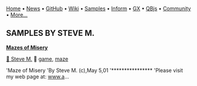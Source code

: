 [Home](https://qb64.com) • [News](../news.md) • [GitHub](https://github.com/QB64Official/qb64) • [Wiki](https://github.com/QB64Official/qb64/wiki) • [Samples](../samples.md) • [Inform](../inform.md) • [GX](../gx.md) • [QBjs](../qbjs.md) • [Community](../community.md) • [More...](../more.md)

## SAMPLES BY STEVE M.

**[Mazes of Misery](mazes-of-misery/index.md)**

[🐝 Steve M.](steve-m..md) 🔗 [game](game.md), [maze](maze.md)

'Maze of Misery 'By Steve M. (c),May 5,01 '****************  'Please visit my web page at:  www.a...
